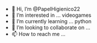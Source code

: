 - 👋 Hi, I’m @PapelHigienico22
- 👀 I’m interested in ... videogames
- 🌱 I’m currently learning ... python
- 💞️ I’m looking to collaborate on ...
- 📫 How to reach me ...

<!---
PapelHigienico22/PapelHigienico22 is a ✨ special ✨ repository because its `README.md` (this file) appears on your GitHub profile.
You can click the Preview link to take a look at your changes.
--->
